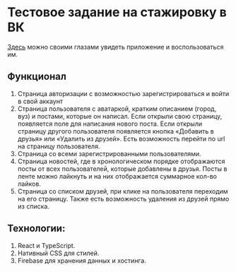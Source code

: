 # Тестовое задание на стажировку в ВК

[Здесь](https://nk-soc-network.web.app/feed) можно своими глазами увидеть приложение и воспользоваться им.

## Функционал

1. Страница авторизации с возможностью зарегистрироваться и войти в свой аккаунт 
2. Страница пользователя с аватаркой, кратким описанием (город, вуз) и постами, которые он написал.
Если открыли свою страницу, появляется поле для написания нового поста. Если открыли страницу другого 
пользователя появляется кнопка «Добавить в друзья» или «Удалить из друзей». Есть возможность перейти по url на страницу пользователя.
3. Страница со всеми зарегистрированными пользователями.
4. Страница новостей, где в хронологическом порядке отображаются посты от всех пользователей, которые добавлены в друзья.
Посты в ленте можно лайкнуть и на них отображается суммарное кол-во лайков.
5. Страница со списком друзей, при клике на пользователя переходим на его страницу. Также есть возможность удаления из друзей прямо из списка.

## Технологии:
1. React и TypeScript.
2. Нативный CSS для стилей.
3. Firebase для хранения данных и хостинга.
